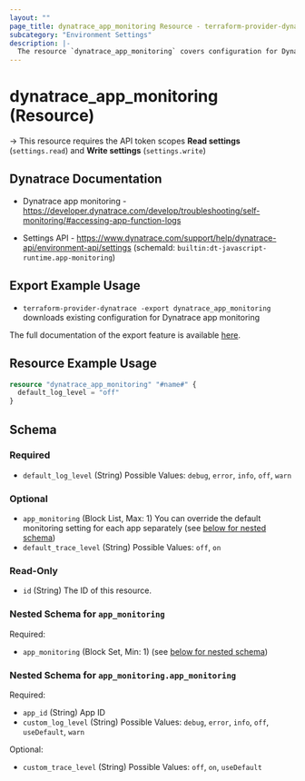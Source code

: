 ```yaml
---
layout: ""
page_title: dynatrace_app_monitoring Resource - terraform-provider-dynatrace"
subcategory: "Environment Settings"
description: |-
  The resource `dynatrace_app_monitoring` covers configuration for Dynatrace app monitoring
---
```


# dynatrace_app_monitoring (Resource)

-> This resource requires the API token scopes **Read settings** (`settings.read`) and **Write settings** (`settings.write`)

## Dynatrace Documentation

- Dynatrace app monitoring - https://developer.dynatrace.com/develop/troubleshooting/self-monitoring/#accessing-app-function-logs

- Settings API - https://www.dynatrace.com/support/help/dynatrace-api/environment-api/settings (schemaId: `builtin:dt-javascript-runtime.app-monitoring`)

## Export Example Usage

- `terraform-provider-dynatrace -export dynatrace_app_monitoring` downloads existing configuration for Dynatrace app monitoring

The full documentation of the export feature is available [here](https://dt-url.net/h203qmc).

## Resource Example Usage

```terraform
resource "dynatrace_app_monitoring" "#name#" {
  default_log_level = "off"
}
```

<!-- schema generated by tfplugindocs -->
## Schema

### Required

- `default_log_level` (String) Possible Values: `debug`, `error`, `info`, `off`, `warn`

### Optional

- `app_monitoring` (Block List, Max: 1) You can override the default monitoring setting for each app separately (see [below for nested schema](#nestedblock--app_monitoring))
- `default_trace_level` (String) Possible Values: `off`, `on`

### Read-Only

- `id` (String) The ID of this resource.

<a id="nestedblock--app_monitoring"></a>
### Nested Schema for `app_monitoring`

Required:

- `app_monitoring` (Block Set, Min: 1) (see [below for nested schema](#nestedblock--app_monitoring--app_monitoring))

<a id="nestedblock--app_monitoring--app_monitoring"></a>
### Nested Schema for `app_monitoring.app_monitoring`

Required:

- `app_id` (String) App ID
- `custom_log_level` (String) Possible Values: `debug`, `error`, `info`, `off`, `useDefault`, `warn`

Optional:

- `custom_trace_level` (String) Possible Values: `off`, `on`, `useDefault`
 